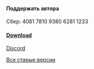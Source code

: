 #### Поддержать автора
Сбер:
4081 7810 9380 6281 1233

#### [Download](https://disk.yandex.ru/d/G_IcVLrpDm6bLA)

[Discord](https://discord.gg/X5VBmJB3aE)

[Все старые версии](https://nnmclub.to/forum/tracker.php?nm=DefenderKiller)
